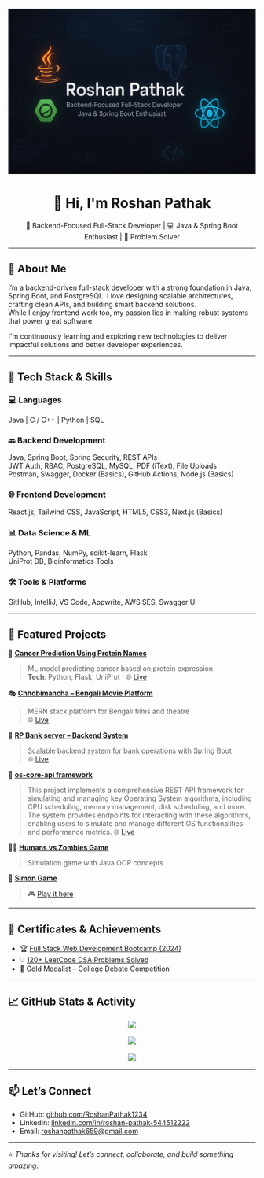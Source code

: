 <!-- Banner Image -->
<p align="center">
  <img src="github banner image.png" alt="Roshan Pathak Banner" />
</p>

<h1 align="center">👋 Hi, I'm Roshan Pathak</h1>
<p align="center">
  🎯 Backend-Focused Full-Stack Developer | 💻 Java & Spring Boot Enthusiast | 🚀 Problem Solver
</p>

---

## 🧠 About Me

I’m a backend-driven full-stack developer with a strong foundation in Java, Spring Boot, and PostgreSQL. I love designing scalable architectures, crafting clean APIs, and building smart backend solutions.  
While I enjoy frontend work too, my passion lies in making robust systems that power great software.

I'm continuously learning and exploring new technologies to deliver impactful solutions and better developer experiences.

---

## 🔧 Tech Stack & Skills

### 💻 Languages  
Java | C / C++ | Python | SQL

### 🔙 Backend Development  
Java, Spring Boot, Spring Security, REST APIs  
JWT Auth, RBAC, PostgreSQL, MySQL, PDF (iText), File Uploads  
Postman, Swagger, Docker (Basics), GitHub Actions, Node.js (Basics)

### 🌐 Frontend Development  
React.js, Tailwind CSS, JavaScript, HTML5, CSS3, Next.js (Basics)

### 📊 Data Science & ML  
Python, Pandas, NumPy, scikit-learn, Flask  
UniProt DB, Bioinformatics Tools

### 🛠️ Tools & Platforms  
GitHub, IntelliJ, VS Code, Appwrite, AWS SES, Swagger UI

---

## 🚀 Featured Projects

🧬 [**Cancer Prediction Using Protein Names**](https://protein-cancer-correlator.onrender.com/)  
> ML model predicting cancer based on protein expression  
> **Tech**: Python, Flask, UniProt | 🌐 [Live](https://cancer-predictor-9kk0.onrender.com/)

🎭 [**Chhobimancha – Bengali Movie Platform**](https://github.com/RoshanPathak1234/Chhobimancha.git)  
> MERN stack platform for Bengali films and theatre  
> 🌐 [Live](https://chhobimancha.vercel.app/)

🏦 [**RP Bank server – Backend System**](https://github.com/RoshanPathak1234/RP-Bank.git)  
> Scalable backend system for bank operations with Spring Boot  
> 🌐 [Live](https://rpbank.onrender.com/swagger-ui/index.html#/)

🧠 [**os-core-api framework**](https://github.com/RoshanPathak1234/os-core-api-framework.git)
> This project implements a comprehensive REST API framework for simulating and managing key Operating System algorithms, including CPU scheduling, memory management, disk scheduling, and more. The system provides endpoints for interacting with these algorithms, enabling users to simulate and manage different OS functionalities and performance metrics.
> 🌐 [Live](https://os-core-api-framework.onrender.com/swagger-ui/index.html)

🧟‍♂️ [**Humans vs Zombies Game**](https://github.com/RoshanPathak1234/Humans-VS-Zombies-Game.git)  
> Simulation game with Java OOP concepts

🧠 [**Simon Game**](https://github.com/RoshanPathak1234/Simon-Game.git)  
> 🎮 [Play it here](https://roshanpathak1234.github.io/Simon-Game/)

---

## 🏅 Certificates & Achievements

- 🏆 [Full Stack Web Development Bootcamp (2024)](https://www.udemy.com/certificate/UC-560576ca-a7ee-4fca-96ff-2b669a6c7926/)
- 💡 [120+ LeetCode DSA Problems Solved](https://leetcode.com/u/Roshan_Pathak/)
- 🥇 Gold Medalist – College Debate Competition

---

## 📈 GitHub Stats & Activity

<p align="center">
  <img src="https://github-readme-stats.vercel.app/api?username=RoshanPathak1234&show_icons=true&theme=tokyonight&hide_title=true" />
</p>

<p align="center">
  <img src="https://github-readme-streak-stats.herokuapp.com/?user=RoshanPathak1234&theme=tokyonight" />
</p>

<p align="center">
  <img src="https://github-profile-summary-cards.vercel.app/api/cards/profile-details?username=RoshanPathak1234&theme=tokyonight" />
</p>

---

## 📫 Let’s Connect

- GitHub: [github.com/RoshanPathak1234](https://github.com/RoshanPathak1234)
- LinkedIn: [linkedin.com/in/roshan-pathak-544512222](https://www.linkedin.com/in/roshan-pathak-544512222/)
- Email: roshanpathak659@gmail.com

---

⭐ _Thanks for visiting! Let’s connect, collaborate, and build something amazing._
